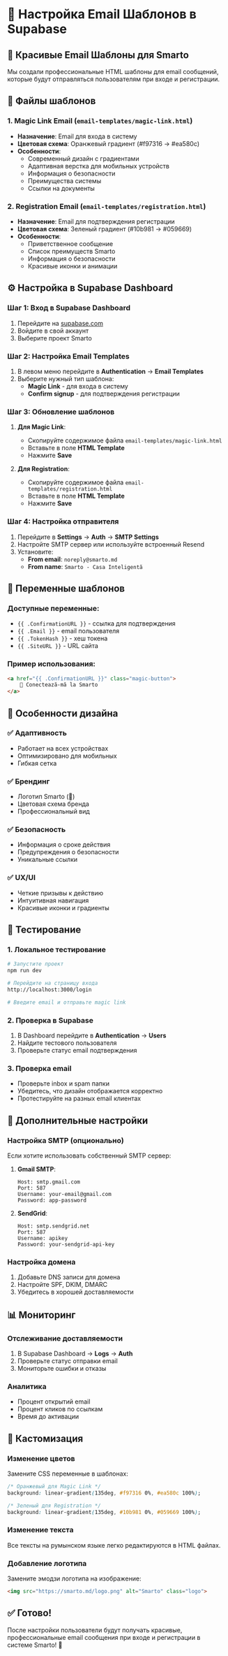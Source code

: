 # 📧 Настройка Email Шаблонов в Supabase

## 🎨 Красивые Email Шаблоны для Smarto

Мы создали профессиональные HTML шаблоны для email сообщений, которые будут отправляться пользователям при входе и регистрации.

## 📁 Файлы шаблонов

### 1. **Magic Link Email** (`email-templates/magic-link.html`)
- **Назначение**: Email для входа в систему
- **Цветовая схема**: Оранжевый градиент (#f97316 → #ea580c)
- **Особенности**:
  - Современный дизайн с градиентами
  - Адаптивная верстка для мобильных устройств
  - Информация о безопасности
  - Преимущества системы
  - Ссылки на документы

### 2. **Registration Email** (`email-templates/registration.html`)
- **Назначение**: Email для подтверждения регистрации
- **Цветовая схема**: Зеленый градиент (#10b981 → #059669)
- **Особенности**:
  - Приветственное сообщение
  - Список преимуществ Smarto
  - Информация о безопасности
  - Красивые иконки и анимации

## ⚙️ Настройка в Supabase Dashboard

### Шаг 1: Вход в Supabase Dashboard
1. Перейдите на [supabase.com](https://supabase.com)
2. Войдите в свой аккаунт
3. Выберите проект Smarto

### Шаг 2: Настройка Email Templates
1. В левом меню перейдите в **Authentication** → **Email Templates**
2. Выберите нужный тип шаблона:
   - **Magic Link** - для входа в систему
   - **Confirm signup** - для подтверждения регистрации

### Шаг 3: Обновление шаблонов
1. **Для Magic Link**:
   - Скопируйте содержимое файла `email-templates/magic-link.html`
   - Вставьте в поле **HTML Template**
   - Нажмите **Save**

2. **Для Registration**:
   - Скопируйте содержимое файла `email-templates/registration.html`
   - Вставьте в поле **HTML Template**
   - Нажмите **Save**

### Шаг 4: Настройка отправителя
1. Перейдите в **Settings** → **Auth** → **SMTP Settings**
2. Настройте SMTP сервер или используйте встроенный Resend
3. Установите:
   - **From email**: `noreply@smarto.md`
   - **From name**: `Smarto - Casa Inteligentă`

## 🔧 Переменные шаблонов

### Доступные переменные:
- `{{ .ConfirmationURL }}` - ссылка для подтверждения
- `{{ .Email }}` - email пользователя
- `{{ .TokenHash }}` - хеш токена
- `{{ .SiteURL }}` - URL сайта

### Пример использования:
```html
<a href="{{ .ConfirmationURL }}" class="magic-button">
    🔐 Conectează-mă la Smarto
</a>
```

## 🎯 Особенности дизайна

### ✅ **Адаптивность**
- Работает на всех устройствах
- Оптимизировано для мобильных
- Гибкая сетка

### ✅ **Брендинг**
- Логотип Smarto (🔧)
- Цветовая схема бренда
- Профессиональный вид

### ✅ **Безопасность**
- Информация о сроке действия
- Предупреждения о безопасности
- Уникальные ссылки

### ✅ **UX/UI**
- Четкие призывы к действию
- Интуитивная навигация
- Красивые иконки и градиенты

## 📱 Тестирование

### 1. **Локальное тестирование**
```bash
# Запустите проект
npm run dev

# Перейдите на страницу входа
http://localhost:3000/login

# Введите email и отправьте magic link
```

### 2. **Проверка в Supabase**
1. В Dashboard перейдите в **Authentication** → **Users**
2. Найдите тестового пользователя
3. Проверьте статус email подтверждения

### 3. **Проверка email**
- Проверьте inbox и spam папки
- Убедитесь, что дизайн отображается корректно
- Протестируйте на разных email клиентах

## 🚀 Дополнительные настройки

### Настройка SMTP (опционально)
Если хотите использовать собственный SMTP сервер:

1. **Gmail SMTP**:
   ```
   Host: smtp.gmail.com
   Port: 587
   Username: your-email@gmail.com
   Password: app-password
   ```

2. **SendGrid**:
   ```
   Host: smtp.sendgrid.net
   Port: 587
   Username: apikey
   Password: your-sendgrid-api-key
   ```

### Настройка домена
1. Добавьте DNS записи для домена
2. Настройте SPF, DKIM, DMARC
3. Убедитесь в хорошей доставляемости

## 📊 Мониторинг

### Отслеживание доставляемости
1. В Supabase Dashboard → **Logs** → **Auth**
2. Проверьте статус отправки email
3. Мониторьте ошибки и отказы

### Аналитика
- Процент открытий email
- Процент кликов по ссылкам
- Время до активации

## 🔧 Кастомизация

### Изменение цветов
Замените CSS переменные в шаблонах:
```css
/* Оранжевый для Magic Link */
background: linear-gradient(135deg, #f97316 0%, #ea580c 100%);

/* Зеленый для Registration */
background: linear-gradient(135deg, #10b981 0%, #059669 100%);
```

### Изменение текста
Все тексты на румынском языке легко редактируются в HTML файлах.

### Добавление логотипа
Замените эмодзи логотипа на изображение:
```html
<img src="https://smarto.md/logo.png" alt="Smarto" class="logo">
```

## ✅ Готово!

После настройки пользователи будут получать красивые, профессиональные email сообщения при входе и регистрации в системе Smarto! 🎉 